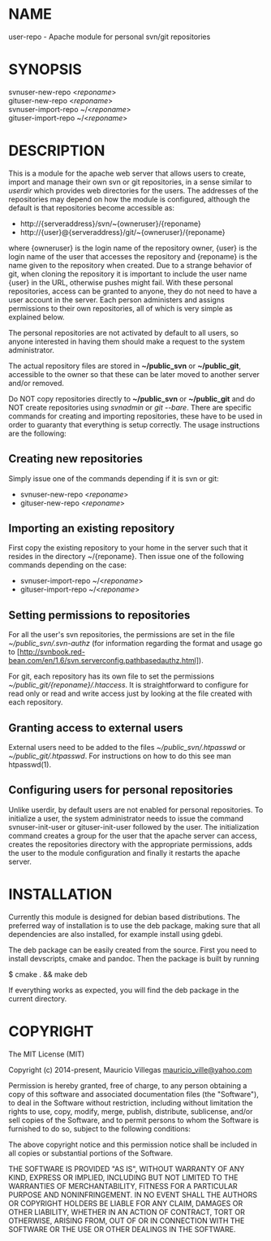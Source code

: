 
# NAME

user-repo - Apache module for personal svn/git repositories

# SYNOPSIS

svnuser-new-repo <*reponame*>  
gituser-new-repo <*reponame*>  
svnuser-import-repo ~/<*reponame*>  
gituser-import-repo ~/<*reponame*>  

# DESCRIPTION

This is a module for the apache web server that allows users to create, import
and manage their own svn or git repositories, in a sense similar to
*userdir* which provides web directories for the users. The addresses of the
repositories may depend on how the module is configured, although the default is
that repositories become accessible as:

* http://{serveraddress}/svn/~{owneruser}/{reponame}
* http://{user}@{serveraddress}/git/~{owneruser}/{reponame}

where {owneruser} is the login name of the repository owner, {user} is the
login name of the user that accesses the repository and {reponame} is the name
given to the repository when created. Due to a strange behavior of git, when
cloning the repository it is important to include the user name {user} in the
URL, otherwise pushes might fail. With these personal repositories, access can
be granted to anyone, they do not need to have a user account in the server.
Each person administers and assigns permissions to their own repositories, all
of which is very simple as explained below.

The personal repositories are not activated by default to all users, so anyone
interested in having them should make a request to the system administrator.

The actual repository files are stored in **~/public_svn** or **~/public_git**,
accessible to the owner so that these can be later moved to another server
and/or removed.

Do NOT copy repositories directly to **~/public_svn** or **~/public_git** and do
NOT create repositories using *svnadmin* or *git* *--bare*. There are specific
commands for creating and importing repositories, these have to be used in
order to guaranty that everything is setup correctly. The usage instructions
are the following:

## Creating new repositories

Simply issue one of the commands depending if it is svn or git:

* svnuser-new-repo <*reponame*>
* gituser-new-repo <*reponame*>

## Importing an existing repository

First copy the existing repository to your home in the server such that it
resides in the directory ~/{reponame}. Then issue one of the following
commands depending on the case:

* svnuser-import-repo ~/<*reponame*>
* gituser-import-repo ~/<*reponame*>

## Setting permissions to repositories

For all the user's svn repositories, the permissions are set in the file
*~/public_svn/.svn-authz* (for information regarding the format and usage go
to [http://svnbook.red-bean.com/en/1.6/svn.serverconfig.pathbasedauthz.html]).

For git, each repository has its own file to set the permissions
*~/public_git/{reponame}/.htaccess*. It is straightforward to configure for read
only or read and write access just by looking at the file created with each
repository.

## Granting access to external users

External users need to be added to the files *~/public_svn/.htpasswd* or
*~/public_git/.htpasswd*. For instructions on how to do this see man
htpasswd(1).

## Configuring users for personal repositories

Unlike userdir, by default users are not enabled for personal repositories. To
initialize a user, the system administrator needs to issue the command
svnuser-init-user or gituser-init-user followed by the user. The initialization
command creates a group for the user that the apache server can access, creates
the repositories directory with the appropriate permissions, adds the user to
the module configuration and finally it restarts the apache server.


# INSTALLATION

Currently this module is designed for debian based distributions. The preferred
way of installation is to use the deb package, making sure that all dependencies
are also installed, for example install using gdebi.

The deb package can be easily created from the source. First you need to install
devscripts, cmake and pandoc. Then the package is built by running

$ cmake . && make deb

If everything works as expected, you will find the deb package in the current
directory.


# COPYRIGHT

The MIT License (MIT)

Copyright (c) 2014-present, Mauricio Villegas <mauricio_ville@yahoo.com>

Permission is hereby granted, free of charge, to any person obtaining a copy
of this software and associated documentation files (the "Software"), to deal
in the Software without restriction, including without limitation the rights
to use, copy, modify, merge, publish, distribute, sublicense, and/or sell
copies of the Software, and to permit persons to whom the Software is
furnished to do so, subject to the following conditions:

The above copyright notice and this permission notice shall be included in all
copies or substantial portions of the Software.

THE SOFTWARE IS PROVIDED "AS IS", WITHOUT WARRANTY OF ANY KIND, EXPRESS OR
IMPLIED, INCLUDING BUT NOT LIMITED TO THE WARRANTIES OF MERCHANTABILITY,
FITNESS FOR A PARTICULAR PURPOSE AND NONINFRINGEMENT. IN NO EVENT SHALL THE
AUTHORS OR COPYRIGHT HOLDERS BE LIABLE FOR ANY CLAIM, DAMAGES OR OTHER
LIABILITY, WHETHER IN AN ACTION OF CONTRACT, TORT OR OTHERWISE, ARISING FROM,
OUT OF OR IN CONNECTION WITH THE SOFTWARE OR THE USE OR OTHER DEALINGS IN THE
SOFTWARE.
